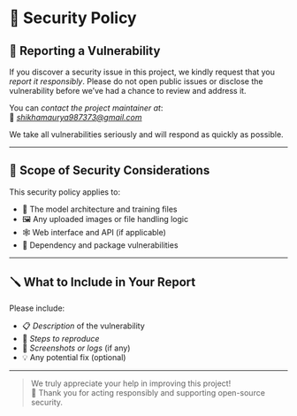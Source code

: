 # 🔐 Security Policy

## 📢 Reporting a Vulnerability

If you discover a security issue in this project, we kindly request that you _report it responsibly_. Please do not open public issues or disclose the vulnerability before we’ve had a chance to review and address it.

You can _contact the project maintainer at_:  
📧 *shikhamaurya987373@gmail.com*

We take all vulnerabilities seriously and will respond as quickly as possible.

---

## 📌 Scope of Security Considerations

This security policy applies to:

- 🧠 The model architecture and training files
- 🖼 Any uploaded images or file handling logic
- 🕸 Web interface and API (if applicable)
- 🔐 Dependency and package vulnerabilities

---

## 🪛 What to Include in Your Report

Please include:

- 📋 _Description_ of the vulnerability
- 🔁 _Steps to reproduce_
- 📸 _Screenshots or logs_ (if any)
- 💡 Any potential fix (optional)

---

> We truly appreciate your help in improving this project!  
> 🙌 Thank you for acting responsibly and supporting open-source security.
